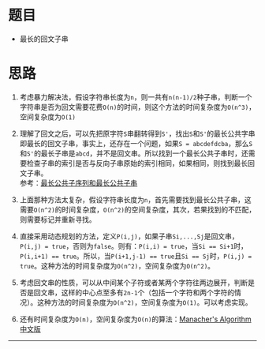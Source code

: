 # 题目
* 最长的回文子串
# 思路
1. 考虑暴力解决法，假设字符串长度为`n`，则一共有`n(n-1)/2`种子串，判断一个字符串是否为回文需要花费`O(n)`的时间，则这个方法的时间复杂度为`O(n^3)`，空间复杂度为`O(1)`

2. 理解了回文之后，可以先把原字符`S`串翻转得到`S'`，找出`S`和`S'`的最长公共字串即最长的回文子串，事实上，还存在一个问题，如果`S = abcdefdcba`，那么`S`和`S'`的最长子串是`abcd`，并不是回文串。所以找到一个最长公共子串时，还需要检查子串的索引是否与反向子串原始的索引相同，如果相同，则找到最长回文子串。  
参考：[最长公共子序列和最长公共子串](https://blog.csdn.net/ggdhs/article/details/90713154)

3. 上面那种方法太复杂，假设字符串长度为`n`，首先需要找到最长公共子串，这需要`O(n^2)`的时间复杂度，`O(n^2)`的空间复杂度，其次，若果找到的不匹配，则需要标记并重新寻找。

4. 直接采用动态规划的方法，定义`P(i,j)`，如果子串`Si,...,Sj`是回文串，`P(i,j) = true`，否则为`false`。则有：`P(i,i) = true`，当`Si == Si+1`时，`P(i,i+1) == true`。所以，当`P(i+1,j-1) == true`且`Si == Sj`时，`P(i,j) = true`。这种方法的时间复杂度为`O(n^2)`，空间复杂度为`O(n^2)`。

5. 考虑回文串的性质，可以从中间某个子符或者某两个字符往两边展开，判断是否是回文串，这样的中心点至多有`2n-1`个（包括一个字符和两个字符的情况）。这种方法的时间复杂度为`O(n^2)`，空间复杂度为`O(1)`。可以考虑实现。

6. 还有时间复杂度为`O(n)`，空间复杂度为`O(n)`的算法：[Manacher's Algorithm](https://leetcode.com/articles/palindromic-substrings/) [中文版](https://www.cnblogs.com/grandyang/p/4475985.html)
---